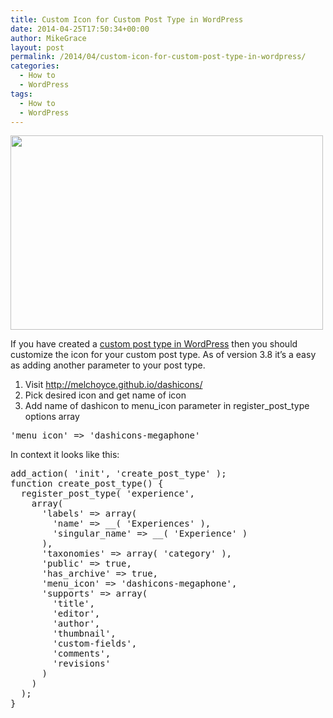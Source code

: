 ```yaml
---
title: Custom Icon for Custom Post Type in WordPress
date: 2014-04-25T17:50:34+00:00
author: MikeGrace
layout: post
permalink: /2014/04/custom-icon-for-custom-post-type-in-wordpress/
categories:
  - How to
  - WordPress
tags:
  - How to
  - WordPress
---
```

<img class="alignnone" src="http://mikegrace.s3.amazonaws.com/geek-blog/dashicons.png" alt="" width="500" height="311" />

If you have created a [custom post type in WordPress](http://geek.michaelgrace.org/2014/04/wordpress-custom-post-type-with-tags/) then you should customize the icon for your custom post type. As of version 3.8 it&#8217;s a easy as adding another parameter to your post type.

  1. Visit <http://melchoyce.github.io/dashicons/>
  2. Pick desired icon and get name of icon
  3. Add name of dashicon to menu\_icon parameter in register\_post_type options array

<pre lang="php">'menu_icon' =&gt; 'dashicons-megaphone'</pre>

In context it looks like this:

<pre lang="php">add_action( 'init', 'create_post_type' );
function create_post_type() {
  register_post_type( 'experience',
    array(
      'labels' =&gt; array(
        'name' =&gt; __( 'Experiences' ),
        'singular_name' =&gt; __( 'Experience' )
      ),
      'taxonomies' =&gt; array( 'category' ),
      'public' =&gt; true,
      'has_archive' =&gt; true,
      'menu_icon' =&gt; 'dashicons-megaphone',
      'supports' =&gt; array(
        'title',
        'editor',
        'author',
        'thumbnail',
        'custom-fields',
        'comments',
        'revisions'
      )
    )
  );
}</pre>